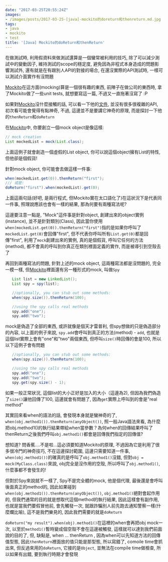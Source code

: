 ```yaml
---
date: "2017-03-25T20:55:24Z"
images:
- /images/posts/2017-03-25-[java]-mockito的doreturn和thenreturn.md.jpg
tags:
- java
- mockito
- test
title: '[Java] Mockito的doReturn和thenReturn'
---
```


在做測試時, 利用假資料來做測試還算是一個蠻常被利用的技巧, 除了可以減少測試中的變動因子, 維持測試的scope的穩定度, 避免因為非程式本身造成的問題影響測試外, 還有就是在有跟別人API的對接的場合, 在還沒實際的API測試時, 一樣可以測試介面實作有沒問題

[Mockito](http://site.mockito.org/)在這方面(mocking)算是一個很有趣的東西, 前陣子在做公司的東西時, 拿了Mockito做了一些unit tests, 就想要寫這一篇, 不過又一直拖著沒寫了 :P

如果對[Mockito](http://site.mockito.org/)沒什麼接觸的話, 可以看一下他的[文件](http://site.mockito.org/), 並沒有很多很複雜的API, 初次看可能會覺得有點神奇, 不過, 這邊並不是要講它神奇的原理, 而是探討一下他的`thenReturn`和`doReturn`

在[Mockito](http://site.mockito.org/)中, 你要創立一個mock object是像這樣:

```java
// mock creation
List mockedList = mock(List.class);
```

上面這例子就會創造一個虛假的List object, 你可以說這個object擁有List的特性, 但他卻是個假貨!

針對mock object, 你可能會去做這樣一件事:

```java
when(mockedList.get(0)).thenReturn("first");
/// 或是:
doReturn("first").when(mockedList).get(0);
```

上面這兩句話(好吧, 是兩行程式, 但Mockito實在太口語化了)在這狀況下是代表同一件事, 照理說應該也會有一樣的結果, 那為何要有兩種寫法呢?

這邊要注意一點是, "Mock"這件事是針對object, 創建出來的object實例(instance), 並不是針對類別(Class), 因此當你使用`when(mockedList.get(0)).thenReturn("first")`指的是如果你呼叫了`mockedList.get(0)`會回傳"first", 但不代表你呼叫所有`List.get(0)`都是回傳"first", 利用了`mock`創建出來的實例, 真的是個假貨, 呼叫它任何的方法(method), 都不會真的呼叫到你真正在類別裡面定義的實作, 而是被導引到空殼去了

再回到兩種寫法的問題, 針對上述的mock object, 這兩種寫法都是沒問題的, 完全一模一樣, 但[Mockito](http://site.mockito.org/)裡面還有另一種形式的mock, 叫做`Spy`

```java
   List list = new LinkedList();
   List spy = spy(list);

   //optionally, you can stub out some methods:
   when(spy.size()).thenReturn(100);

   //using the spy calls real methods
   spy.add("one");
   spy.add("two");
```

mock是偽造了全部的東西, 或許就像是個天才雷普利, 但spy想做的只是偽造部分的內容, 以上面的例子來說, `spy.add`會呼叫到真正的方法(method) - `add`, 也就是這個list實際上會有"one"和"two"兩個東西, 但呼叫`size()`時回傳的會是100, 所以以下這例子會有問題

```java
   //optionally, you can stub out some methods:
   when(spy.size()).thenReturn(100);

   //using the spy calls real methods
   spy.add("one");
   spy.add("two");
   spy.get(spy.size() - 1);
```

如果一般正常狀況, 這個list的大小正好是加入的大小（這邊為2), 但因為我們偽造了`size()`讓他回傳了100, 這邊就會有問題了, 因為`get`實際上呼叫到的會是"real method"

其實回來看when的語法的話, 會發現本身就是蠻神奇的了, `when(obj.method1()).thenReturn(anyObject())`, 照一般Java語法來看, 為什麼把obj.method1()的執行結果帶給when當參數？為何when的回傳結果呼叫了thenReturn之後我們呼叫`obj.method1()`都會是回傳我們指定的回傳值?

想知道? 問香蕉....不是啦...這必須要知道Mockito的原理, 不過因為它是利用了很多很冷門的神奇技巧, 不在這邊探討範圍, 這邊只需要知道一件事, `when(obj.method1())`的確真的是呼叫了`obj.method1()`沒錯, 但對`obj = mock(MyClass.class)`來說, obj完全是沒作用的空殼, 所以呼叫了`obj.method1()`, 什麼事都不會發生的!

但對於Spy來說就不一樣了, Spy不是完全體的mock, 他是個代理, 最後還是會呼叫後面真正的method的, 因此如果碰到`when(obj.method1()).thenReturn(anyObject())`, `obj.method1()`絕對會起作用的, 但我們通常的目的就是想取代這個method的執行結果, 因此這樣會有副作用, 也就是當我們要假冒他前, 會先觸發一次, 就跟詐騙別人前先跑去通知警察一樣(什麼爛比喻), 這不是我們樂見的, 因此我們需要的就是`doReturn`

`doReturn("my result").when(obj).method1()`在這裡的when會再把obj mock一次, 以至於`method1()`暫時變成個空殼不會在這邊被觸發, 這樣就可以達到我們前面說的目的了, 但, 缺點是, when ... thenReturn , 因為when可以先知道方法的回傳值型態, 因此`thenReturn`裡面放的值只能是那型態, 所以寫錯了, comoile time會抓出來, 但反過來用的`doReturn`, 它接的是`Object`, 並無法在compile time做檢查, 所以如果有出錯, 要到執行時期才會發現
